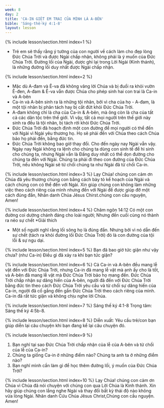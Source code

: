 ```yaml
---
week: 8
day: 2
title: 'CA-IN GIẾT EM TRAI CỦA MÌNH LÀ A-BÊN'
bible: 'Sáng-thế-ký 4:1-8'
layout: lesson
---
```



{% include lesson/section.html index=1 %}
- Trẻ em sẽ thấy rằng ý tưởng của con người về cách làm cho đẹp lòng Đức Chúa Trời và được Ngài chấp nhận, không phải là ý muốn của Đức Chúa Trời. Đường lối của Ngài, được ghi lại trong Lời Ngài (Kinh thánh), là những đường lối duy nhất được Ngài chấp nhận.


{% include lesson/section.html index=2 %}
 - Mặc dù A-đam và Ê-va đã không vâng lời Chúa và bị đuổi ra khỏi vườn Ê-đen, A-đam & Ê-va vẫn được Chúa cho phép sinh hai con trai là Ca-in và A-bên
- Ca-in và A-bên sinh ra là những tội nhân, bởi vì cha của họ - A-đam, là một tội nhân bị phân tách hay bị cắt đứt khỏi Đức Chúa Trời.
- A-đam không chỉ là cha của Ca-in & A-bên, mà ông còn là cha của tất cả các dân tộc trên thế giới. Vì vậy, tất cả mọi người trên thế giới này sinh ra đều là tội nhân, bị tách rời khỏi Đức Chúa Trời.
- Đức Chúa Trời đã hoạch định một con đường để mọi người có thể đến với Ngài vì Ngài yêu thương họ. Họ sẽ phải đến với Chúa theo cách Chúa bảo họ phải đến, bằng đức tin.
- Đức Chúa Trời không bao giờ thay đổi. Cho đến ngày nay Ngài vẫn vậy. Ngày nay Ngài không ra lệnh cho chúng ta  dùng con sinh tế để hi sinh cho chúng ta, nhưng Ngài vẫn là Đấng duy nhất có thể dọn đường cho chúng ta đến với Ngài. Chúng ta phải đi theo con đường của Đức Chúa Trời, nếu không Ngài sẽ từ chối chúng ta như Ngài đã từ chối Ca-in.


{% include lesson/section.html index=3 %}
Lạy Chúa! chúng con cảm ơn Chúa đã yêu thương chúng con bằng cách bày tỏ kế hoạch của Ngài và cách chúng con có thể đến với Ngài. Xin giúp chúng con không làm những việc theo cách riêng của mình nhưng đến với Ngài để được giúp đỡ một cách đúng đắn, Nhân danh Chúa Jêsus Chirst.chúng con cầu nguyện, Amen!


{% include lesson/section.html index=4 %}
Châm ngôn 14:12 Có một con đường coi dường chánh đáng cho loài người; Nhưng đến cuối cùng nó thành ra nẻo sự chết
*Giải thích
- Một số người nghĩ rằng lối sông họ là đúng đắn. Nhưng bởi vì nó dẫn đến sự chết (tách ra khỏi đường lối Đức Chúa Trời) đó là con đường của tội lỗi & sự ngu dại.


{% include lesson/section.html index=5 %}
Bạn đã bao giờ tức giận như vậy chưa? (như Ca-in)
Điều gì đã xảy ra khi bạn tức giận?


{% include lesson/section.html index=6 %}
Cả Ca-in và A-bên đều mang lễ vật đến với Đức Chúa Trời, nhưng Ca-in đã mang lễ vật mà anh ấy cho là tốt, và A-bên đã mang lễ vật mà Đức Chúa Trời bảo họ mang đến. Đức Chúa Trời chấp nhận sự dâng hiến của A-bên, người đã đến với Đức Chúa Trời bằng đức tin theo cách Đức Chúa Trời yêu cầu và từ chối sự dâng hiến của Ca-in, người đã cố gắng đến gần Đức Chúa Trời theo cách riêng của mình. Ca-in đã rất tức giận và không chịu nghe lời Chúa.


{% include lesson/section.html index=7 %}
Sáng thế ký 4:1-8
Trọng tâm: Sáng thế ký 4:5b-8.


{% include lesson/section.html index=8 %}
Diễn xuất: Yêu cầu trẻ/con bạn giúp diễn lại câu chuyện khi bạn đang kể lại câu chuyện đó.


{% include lesson/section.html index=9 %}
1. Bạn nghĩ tại sao Đức Chúa Trời chấp nhận của lễ của A-bên và từ chối của lễ của Ca-in?
2. Chúng ta giống Ca-in ở những điểm nào? Chúng ta anh ta ở những điểm nào?
3. Bạn nghĩ mình cần làm gì để học thêm đường lối, ý muốn của Đức Chúa Trời?


{% include lesson/section.html index=10 %}
Lạy Chúa! chúng con cảm ơn Chúa vì Chúa đã nói chuyện với chúng con qua Lời Chúa là Kinh thánh. Xin hãy giúp chúng con lắng nghe Ngài và thay đổi bất kỳ thái độ nào không vừa lòng Ngài. Nhân danh Cứu Chúa Jêsus Christ,Chúng con cầu nguyện. Amen!
